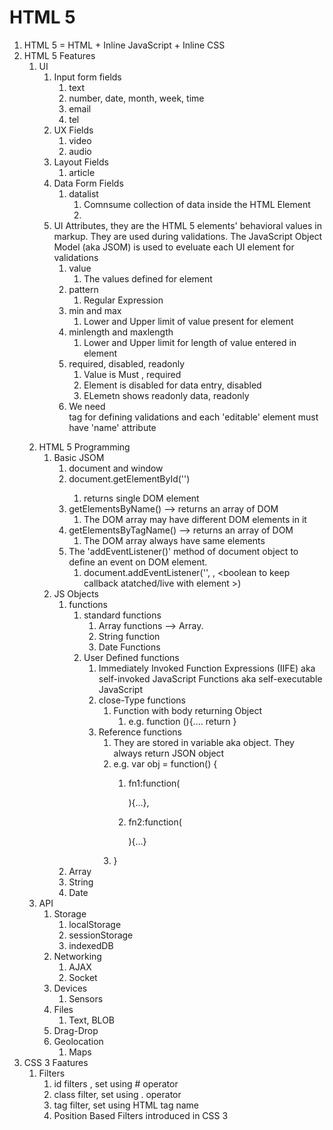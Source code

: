 # HTML 5
1. HTML 5 = HTML + Inline JavaScript + Inline CSS
2. HTML 5 Features
   1. UI
      1. Input form fields
         1. text
         2. number, date, month, week, time
         3. email
         4. tel
      2. UX Fields
         1. video
         2. audio
      3. Layout Fields
         1. article
      4. Data Form Fields
         1. datalist
            1. Comnsume collection of data inside the HTML Element
            2. <datalist> as HTML 5 tag for storing data and this also can read data from JavaScript Array
      5. UI Attributes, they are the HTML 5 elements' behavioral values in markup. They are used during validations. The JavaScript Object  Model (aka JSOM) is used to eveluate each UI element for validations 
         1. value
            1. The values defined for element
         2. pattern
            1. Regular Expression
         3. min and max
            1. Lower and Upper limit of value present for element
         4. minlength and maxlength
            1. Lower and Upper limit for length of value entered in element
         5. required, disabled, readonly
            1. Value is Must , required
            2. Element is disabled for data entry, disabled
            3. ELemetn shows readonly data, readonly 
         6. We need <form> tag for defining validations and each 'editable' element must have 'name' attribute
   2. HTML 5 Programming
      1. Basic JSOM
         1. document and window
         2. document.getElementById('<id of element>')
            1. returns single DOM element
         3. getElementsByName() --> returns an array of DOM
            1. The DOM array may have different DOM elements in it
         4. getElementsByTagName() --> returns an array of DOM 
            1. The DOM array always have same elements
         5. The 'addEventListener()' method of document object to define an event on DOM element.
            1. document.addEventListener('<event-name>', <callback-function>, <boolean to keep callback atatched/live with element >) 
      2. JS Objects
         1. functions
            1. standard functions
               1. Array functions --> Array.<Function>
               2. String function
               3. Date Functions
            2. User Defined functions
               1. Immediately Invoked Function Expressions (IIFE) aka self-invoked JavaScript Functions aka self-executable JavaScript
               2. close-Type functions
                  1. Function with body returning Object
                     1. e.g. function <name> (<parameters>){.... return <some object>}
               3. Reference functions
                  1. They are stored in variable aka object. They always return  JSON object
                  2. e.g. var obj = function(<parameters>) {
                     1. fn1:function(<p>){...},
                     2. fn2:function(<p>){...}
                  3. } 
         2. Array
         3. String
         4. Date
   3. API
      1. Storage
         1. localStorage
         2. sessionStorage
         3. indexedDB
      2. Networking
         1. AJAX
         2. Socket
      3. Devices
         1. Sensors
      4. Files
         1. Text, BLOB
      5. Drag-Drop
      6. Geolocation
         1. Maps
3. CSS 3 Faatures
   1. Filters
      1. id filters , set using # operator
      2. class filter, set using . operator
      3. tag filter, set using HTML tag name
      4. Position Based Filters introduced in CSS 3